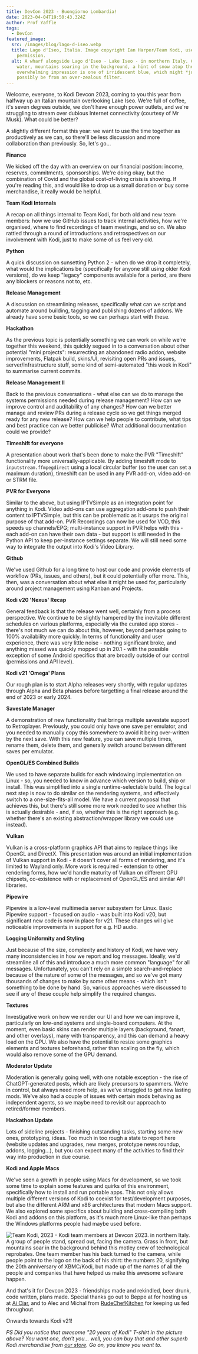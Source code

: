 ```yaml
---
title: DevCon 2023 - Buongiorno Lombardia!
date: 2023-04-04T19:50:43.324Z
author: Prof Yaffle
tags:
  - DevCon
featured_image:
  src: /images/blog/lago-d-iseo.webp
  title: Lago d'Iseo, Italia. Image copyright Ian Harper/Team Kodi, used with
    permission.
  alt: A wharf alongside Lago d'Iseo - Lake Iseo - in northern Italy. Clear blue
    water, mountains soaring in the background, a hint of snow atop them. The
    overwhelming impression is one of irridescent blue, which might *just*
    possibly be from an over-zealous filter.
---
```

Welcome, everyone, to Kodi Devcon 2023, coming to you this year from halfway up an Italian mountain overlooking Lake Iseo. We're full of coffee, it's seven degrees outside, we don't have enough power outlets, and we're struggling to stream over dubious Internet connectivity (courtesy of Mr Musk). What could be better?

A slightly different format this year: we want to use the time together as productively as we can, so there'll be less discussion and more collaboration than previously. So, let's go...

**Finance**

We kicked off the day with an overview on our financial position: income, reserves, commitments, sponsorships. We're doing okay, but the combination of Covid and the global cost-of-living crisis is showing. If you're reading this, and would like to drop us a small donation or buy some merchandise, it really would be helpful.

**Team Kodi Internals**

A recap on all things internal to Team Kodi, for both old and new team members: how we use GitHub issues to track internal activities, how we're organised, where to find recordings of team meetings, and so on. We also rattled through a round of introductions and retrospectives on our involvement with Kodi, just to make some of us feel very old.

**Python**

A quick discussion on sunsetting Python 2 - when do we drop it completely, what would the implications be (specifically for anyone still using older Kodi versions), do we keep "legacy" components available for a period, are there any blockers or reasons not to, etc.

**Release Management**

A discussion on streamlining releases, specifically what can we script and automate around building, tagging and publishing dozens of addons. We already have some basic tools, so we can perhaps start with these.

**Hackathon**

As the previous topic is potentially something we can work on while we're together this weekend, this quickly segued in to a conversation about other potential "mini projects": resurrecting an abandoned radio addon, website improvements, Flatpak build, skins/UI, revisiting open PRs and issues, server/infrastructure stuff, some kind of semi-automated "this week in Kodi" to summarise current commits.

**Release Management II**

Back to the previous conversations - what else can we do to manage the systems permissions needed during release management? How can we improve control and auditability of any changes? How can we better manage and review PRs during a release cycle so we get things merged ready for any new release? How can we help people to contribute, what tips and best practice can we better publicise? What additional documentation could we provide?

**Timeshift for everyone**

A presentation about work that's been done to make the PVR "Timeshift" functionality more universally-applicable. By adding timeshift mode to `inputstream.ffmpegdirect` using a local circular buffer (so the user can set a maximum duration), timeshift can be used in any PVR add-on, video add-on or STRM file.

**PVR for Everyone**

Similar to the above, but using IPTVSimple as an integration point for anything in Kodi. Video add-ons can use aggregation add-ons to push their content to IPTVSimple, but this can be problematic as it usurps the original purpose of that add-on. PVR Recordings can now be used for VOD, this speeds up channels/EPG; multi-instance support in PVR helps with this - each add-on can have their own data - but support is still needed in the Python API to keep per-instance settings separate. We will still need some way to integrate the output into Kodi's Video Library.

**Github**

We've used Github for a long time to host our code and provide elements of workflow (PRs, issues, and others), but it could potentially offer more. This, then, was a conversation about what else it might be used for, particularly around project management using Kanban and Projects.

**Kodi v20 'Nexus' Recap**

General feedback is that the release went well, certainly from a process perspective. We continue to be slightly hampered by the inevitable different schedules on various platforms, especially via the curated app stores - there's not much we can do about this, however, beyond perhaps going to 100% availability more quickly. In terms of functionality and user experience, there was very little noise - nothing significant broke, and anything missed was quickly mopped up in 20.1 - with the possible exception of some Android specifics that are broadly outside of our control (permissions and API level).

**Kodi v21 'Omega' Plans** 

Our rough plan is to start Alpha releases very shortly, with regular updates through Alpha and Beta phases before targetting a final release around the end of 2023 or early 2024.

**Savestate Manager** 

A demonstration of new functionality that brings multiple savestate support to Retroplayer. Previously, you could only have one save per emulator, and you needed to manually copy this somewhere to avoid it being over-written by the next save. With this new feature, you can save multiple times, rename them, delete them, and generally switch around between different saves per emulator.

**OpenGL/ES Combined Builds**

We used to have separate builds for each windowing implementation on Linux - so, you needed to know in advance which version to build, ship or install. This was simplified into a single runtime-selectable build. The logical next step is now to do similar on the rendering systems, and effectively switch to a one-size-fits-all model. We have a current proposal that achieves this, but there's still some more work needed to see whether this is actually desirable - and, if so, whether this is the right approach (e.g. whether there's an existing abstraction/wrapper library we could use instead).

**Vulkan**

Vulkan is a cross-platform graphics API that aims to replace things like OpenGL and DirectX. This presentation was around an initial implementation of Vulkan support in Kodi - it doesn't cover all forms of rendering, and it's limited to Wayland only. More work is required - extension to other rendering forms, how we'd handle maturity of Vulkan on different GPU chipsets, co-existence with or replacement of OpenGL/ES and similar API libraries.

**Pipewire**

Pipewire is a low-level multimedia server subsystem for Linux. Basic Pipewire support - focused on audio - was built into Kodi v20, but significant new code is now in place for v21. These changes will give noticeable improvements in support for e.g. HD audio.

**Logging Uniformity and Styling**

Just because of the size, complexity and history of Kodi, we have very many inconsistencies in how we report and log messages. Ideally, we'd streamline all of this and introduce a much more common "language" for all messages. Unfortunately, you can't rely on a simple search-and-replace because of the nature of some of the messages, and so we've got many thousands of changes to make by some other means - which isn't something to be done by hand. So, various approaches were discussed to see if any of these couple help simplify the required changes.

**Textures**

Investigative work on how we render our UI and how we can improve it, particularly on low-end systems and single-board computers. At the moment, even basic skins can render multiple layers (background, fanart, and other overlays), many with transparency, and this can demand a heavy load on the GPU. We also have the potential to resize some graphics elements and textures beforehand, rather than scaling on the fly, which would also remove some of the GPU demand.

**Moderator Update**

Moderation is generally going well, with one notable exception - the rise of ChatGPT-generated posts, which are likely precursors to spammers. We’re in control, but always need more help, as we’ve struggled to get new lasting mods. We've also had a couple of issues with certain mods behaving as independent agents, so we maybe need to revisit our approach to retired/former members.

**Hackathon Update**

Lots of sideline projects - finishing outstanding tasks, starting some new ones, prototyping, ideas. Too much in too rough a state to report here (website updates and upgrades, new merges, prototype news roundup, addons, logging...), but you can expect many of the activities to find their way into production in due course. 

**Kodi and Apple Macs**

We've seen a growth in people using Macs for development, so we took some time to explain some features and quirks of this environment, specifically how to install and run portable apps. This not only allows multiple different versions of Kodi to coexist for test/development purposes, but also the different ARM and x86 architectures that modern Macs support. We also explored some specifics about building and cross-compiling both Kodi and addons on this platform, as it's much more Linux-like than perhaps the Windows platforms people had maybe used before.

![Team Kodi, 2023 - Kodi team members at Devcon 2023. in northern Italy. A group of people stand, spread out, facing the camera. Grass in front, but mountains soar in the background behind this motley crew of technological reprobates. One team member has his back turned to the camera, while people point to the logo on the back of his shirt: the numbers 20, signifying the 20th anniversary of XBMC/Kodi, but made up of the names of all the people and companies that have helped us make this awesome software happen.](/images/blog/team-kodi-2023-italy-ceratello-lovere.webp "Team Kodi, 2023 - Italy")

And that's it for Devcon 2023 - friendships made and rekindled, beer drunk, code written, plans made. Special thanks go out to Beppe at for hosting us at [Ai Ciar](https://www.airbnb.com/rooms/25868161), and to Alec and Michal from [RudeChefKitchen](https://www.rudechefkitchen.com) for keeping us fed throughout. 

Onwards towards Kodi v21!

*PS Did you notice that awesome "20 years of Kodi" T-shirt in the picture above? You want one, don't you... well, you can buy that and other superb Kodi merchandise from [our store](https://kodi.tv/store/). Go on, you know you want to.*

